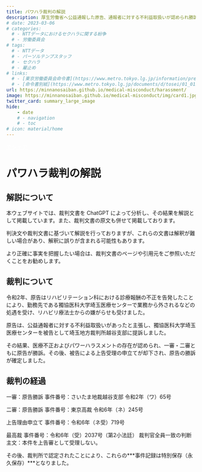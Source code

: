 ```yaml
---
title: パワハラ裁判の解説
description: 厚生労働省へ公益通報した原告、通報者に対する不利益取扱いが認められ勝訴しました。日本の医療は社会保険料という国民の負担によって支えられています。診療報酬の不正請求の実態を明らかにし、国民に説明するとともに不正防止と制度改革のための情報発信を行ってまいります。
# date: 2023-03-06
# categories:
  # - NTTデータにおけるセクハラに関する紛争
  # - 労働委員会
# tags:
  # - NTTデータ
  # - パーソルテンプスタッフ
  # - セクハラ
  # - 雇止め
# links:
  # - [東京労働委員会命令書](https://www.metro.tokyo.lg.jp/information/press/2024/03/2024030701)
  # - [命令書別紙](https://www.metro.tokyo.lg.jp/documents/d/tosei/01_01b_02)
url: https://minnanosaiban.github.io/medical-misconduct/harassment/
image: https://minnanosaiban.github.io/medical-misconduct/img/card1.jpg
twitter_card: summary_large_image
hide:
    - date
    # - navigation
    # - toc
# icon: material/home
---
```


<p style="margin: 0;">
  <a href="https://twitter.com/share?url=https://minnanosaiban.github.io/medical-misconduct/harassment/ &text=パワハラ裁判の解説 - 悪用されるリハビリ医療のしくみ"
     target="_blank" class="x-share" style="color: #FFFFFF;">
    <i class="fa-brands fa-x-twitter"></i> でシェア
  </a>
</p>

# パワハラ裁判の解説

<div class="left-doc" markdown>

## 解説について

本ウェブサイトでは、裁判文書を ChatGPT によって分析し、その結果を解説として掲載しています。また、裁判文書の原文も併せて掲載しております。

判決文や裁判文書に基づいて解説を行っておりますが、これらの文書は解釈が難しい場合があり、解釈に誤りが含まれる可能性もあります。

より正確に事実を把握したい場合は、裁判文書のページや引用元をご参照いただくことをお勧めします。

## 裁判について

令和2年、原告はリハビリテーション科における診療報酬の不正を告発したことにより、勤務先である獨協医科大学埼玉医療センターで業務から外されるなどの処遇を受け、リハビリ療法士からの嫌がらせも受けました。

原告は、公益通報者に対する不利益取扱いがあったと主張し、獨協医科大学埼玉医療センターを被告として埼玉地方裁判所越谷支部に提訴しました。

その結果、医療不正およびパワーハラスメントの存在が認められ、一審・二審ともに原告が勝訴。その後、被告による上告受理の申立てが却下され、原告の勝訴が確定しました。


## 裁判の経過

一審：原告勝訴
事件番号：さいたま地裁越谷支部 令和2年（ワ）65号

二審：原告勝訴
事件番号：東京高裁 令和6年（ネ）245号

上告理由申立て
事件番号：令和6年（ネ受）719号

最高裁
事件番号：令和6年（受）2037号（第2小法廷）
裁判官全員一致の判断
主文：本件を上告審として受理しない。

その後、裁判所で認定されたことにより、これらの***事件記録は特別保存（永久保存）***となりました。

</div>